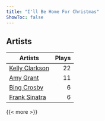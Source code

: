 ```yaml
---
title: "I'll Be Home For Christmas"
ShowToc: false
---
```


## Artists
Artists | Plays 
----- | -----: 
[Kelly Clarkson](/artists/kelly-clarkson-34788) | 22
[Amy Grant](/artists/amy-grant-3053) | 11
[Bing Crosby](/artists/bing-crosby-1864) | 6
[Frank Sinatra](/artists/frank-sinatra-739) | 6

{{< more >}}